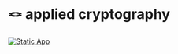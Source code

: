 # 🪢 applied cryptography

[![Static App](https://static.streamlit.io/badges/streamlit_badge_black_white.svg)](https://csac329.streamlit.app/)
